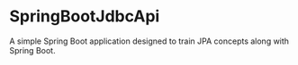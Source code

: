 # SpringBootJdbcApi

A simple Spring Boot application designed to train JPA concepts along with Spring Boot.